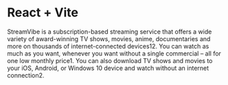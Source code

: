 # React + Vite

StreamVibe is a subscription-based streaming service that offers a wide variety of award-winning TV shows, movies, anime, documentaries and more on thousands of internet-connected devices12. You can watch as much as you want, whenever you want without a single commercial – all for one low monthly price1. You can also download TV shows and movies to your iOS, Android, or Windows 10 device and watch without an internet connection2.

